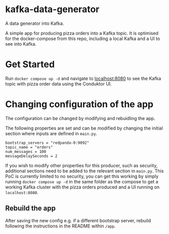 # kafka-data-generator
A data generator into Kafka.

A simple app for producing pizza orders into a Kafka topic. It is optimised for the docker-compose from this repo, including a local Kafka and a UI to see into Kafka.

# Get Started

Run `docker compose up -d` and navigate to [localhost:8080](http://localhost:8080) to see the Kafka topic with pizza order data using the Conduktor UI.


# Changing configuration of the app

The configuration can be changed by modifying and rebuidling the app.

The following properties are set and can be modified by changing the initial section where inputs are defined in `main.py`.

```
bootstrap_servers = "redpanda-0:9092"
topic_name = "orders"
num_messages = 100
messageDelaySeconds = 2
```

If you wish to modify other properties for this producer, such as security, additional sections need to be added to the relevant section in `main.py`. This PoC is currently limited to no security, you can get this working by simply running `docker compose up -d` in the same folder as the compose to get a working Kafka cluster with the pizza orders produced and a UI running on `localhost:8080`.

## Rebuild the app

After saving the new config e.g. if a different bootstrap server, rebuild following the instructions in the README within `/app`.


